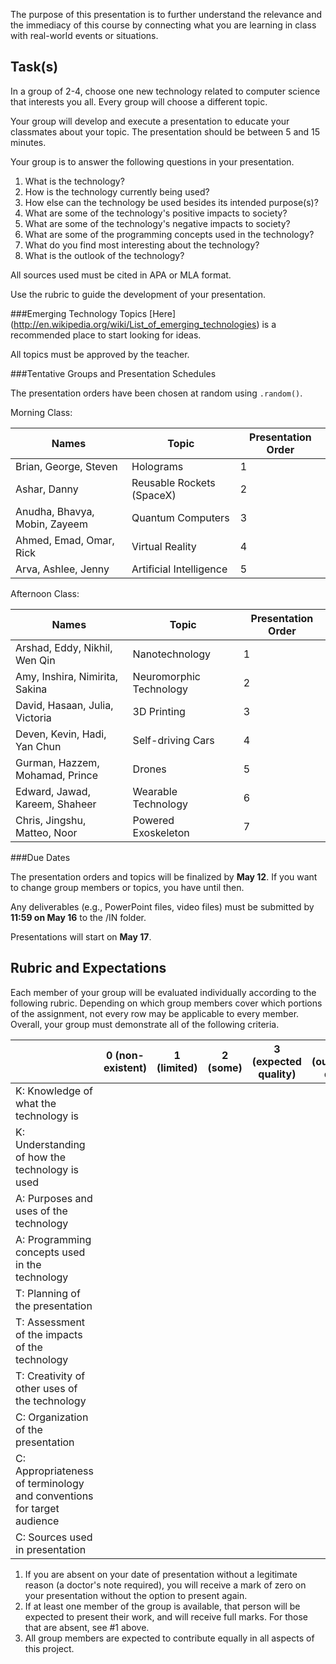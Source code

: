 The purpose of this presentation is to further understand the relevance and the immediacy of this course by connecting what you are learning in class with real-world events or situations.

Task(s)
-------

In a group of 2-4, choose one new technology related to computer science that interests you all. Every group will choose a different topic.

Your group will develop and execute a presentation to educate your classmates about your topic. The presentation should be between 5 and 15 minutes.

Your group is to answer the following questions in your presentation.

1. What is the technology?
2. How is the technology currently being used?
3. How else can the technology be used besides its intended purpose(s)?
4. What are some of the technology's positive impacts to society?
5. What are some of the technology's negative impacts to society?
6. What are some of the programming concepts used in the technology?
7. What do you find most interesting about the technology?
8. What is the outlook of the technology?

All sources used must be cited in APA or MLA format.

Use the rubric to guide the development of your presentation.

###Emerging Technology Topics
[Here] (http://en.wikipedia.org/wiki/List_of_emerging_technologies) is a recommended place to start looking for ideas.

All topics must be approved by the teacher.

###Tentative Groups and Presentation Schedules

The presentation orders have been chosen at random using ```.random()```. 

Morning Class:

| Names | Topic | Presentation Order |
| --- | --- | --- |
| Brian, George, Steven | Holograms | 1 |
| Ashar, Danny | Reusable Rockets (SpaceX) | 2 |
| Anudha, Bhavya, Mobin, Zayeem | Quantum Computers | 3 |
| Ahmed, Emad, Omar, Rick | Virtual Reality | 4 |
| Arva, Ashlee, Jenny | Artificial Intelligence | 5 |

Afternoon Class:

| Names | Topic | Presentation Order |
| --- | --- | --- |
| Arshad, Eddy, Nikhil, Wen Qin | Nanotechnology | 1 |
| Amy, Inshira, Nimirita, Sakina | Neuromorphic Technology | 2 |
| David, Hasaan, Julia, Victoria | 3D Printing | 3 |
| Deven, Kevin, Hadi, Yan Chun | Self-driving Cars | 4 |
| Gurman, Hazzem, Mohamad, Prince | Drones | 5 |
| Edward, Jawad, Kareem, Shaheer | Wearable Technology | 6 |
| Chris, Jingshu, Matteo, Noor | Powered Exoskeleton | 7 |

###Due Dates

The presentation orders and topics will be finalized by **May 12**. If you want to change group members or topics, you have until then.

Any deliverables (e.g., PowerPoint files, video files) must be submitted by **11:59 on May 16** to the /IN folder.

Presentations will start on **May 17**.


Rubric and Expectations
--------------------------

Each member of your group will be evaluated individually according to the following rubric. Depending on which group members cover which portions of the assignment, not every row may be applicable to every member. Overall, your group must demonstrate all of the following criteria.

| | 0 (non-existent) | 1 (limited) | 2 (some) | 3 (expected quality) | 4 (outstanding quality) |
| --- | --- | --- | --- | --- | --- |
| K: Knowledge of what the technology is | | | | | |
| K: Understanding of how the technology is used | | | | | |
| A: Purposes and uses of the technology | | | | | |
| A: Programming concepts used in the technology | | | | | |
| T: Planning of the presentation | | | | | |
| T: Assessment of the impacts of the technology | | | | | |
| T: Creativity of other uses of the technology | | | | | |
| C: Organization of the presentation | | | | | |
| C: Appropriateness of terminology and conventions for target audience | | | | | |
| C: Sources used in presentation | | | | | |

1. If you are absent on your date of presentation without a legitimate reason (a doctor's note required), you will receive a mark of zero on your presentation without the option to present again.
2. If at least one member of the group is available, that person will be expected to present their work, and will receive full marks. For those that are absent, see #1 above.
3. All group members are expected to contribute equally in all aspects of this project.
